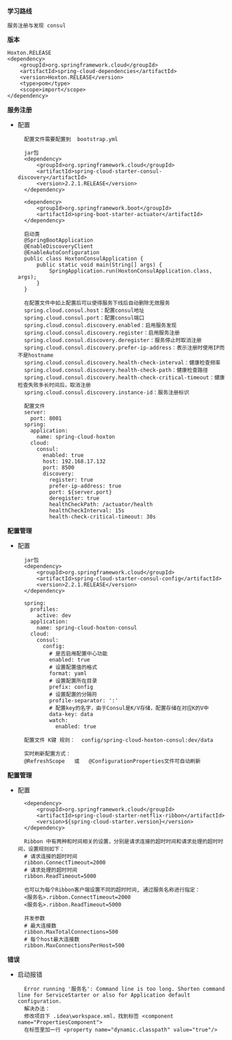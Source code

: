 **学习路线**  

	服务注册与发现 consul
	
**版本**

	Hoxton.RELEASE
	<dependency>
        <groupId>org.springframework.cloud</groupId>
        <artifactId>spring-cloud-dependencies</artifactId>
        <version>Hoxton.RELEASE</version>
        <type>pom</type>
        <scope>import</scope>
    </dependency>

**服务注册**

- 配置
  
        配置文件需要配置到  bootstrap.yml
        	
		jar包
        <dependency>
            <groupId>org.springframework.cloud</groupId>
            <artifactId>spring-cloud-starter-consul-discovery</artifactId>
            <version>2.2.1.RELEASE</version>
        </dependency>

        <dependency>
            <groupId>org.springframework.boot</groupId>
            <artifactId>spring-boot-starter-actuator</artifactId>
        </dependency>
		
		启动类
		@SpringBootApplication
        @EnableDiscoveryClient
        @EnableAutoConfiguration
        public class HoxtonConsulApplication {
        	public static void main(String[] args) {
        		SpringApplication.run(HoxtonConsulApplication.class, args);
        	}
        }
		
		在配置文件中如上配置后可以使得服务下线后自动删除无效服务
		spring.cloud.consul.host：配置consul地址
        spring.cloud.consul.port：配置consul端口
        spring.cloud.consul.discovery.enabled：启用服务发现
        spring.cloud.consul.discovery.register：启用服务注册
        spring.cloud.consul.discovery.deregister：服务停止时取消注册
        spring.cloud.consul.discovery.prefer-ip-address：表示注册时使用IP而不是hostname
        spring.cloud.consul.discovery.health-check-interval：健康检查频率
        spring.cloud.consul.discovery.health-check-path：健康检查路径
        spring.cloud.consul.discovery.health-check-critical-timeout：健康检查失败多长时间后，取消注册
        spring.cloud.consul.discovery.instance-id：服务注册标识

		配置文件
		server:
		  port: 8001
		spring:
          application:
            name: spring-cloud-hoxton
          cloud:
            consul:
              enabled: true
              host: 192.168.17.132
              port: 8500
              discovery:
                register: true
                prefer-ip-address: true
                port: ${server.port}
                deregister: true
                healthCheckPath: /actuator/health
                healthCheckInterval: 15s
                health-check-critical-timeout: 30s

**配置管理**

- 配置

        jar包
        <dependency>
            <groupId>org.springframework.cloud</groupId>
            <artifactId>spring-cloud-starter-consul-config</artifactId>
            <version>2.2.1.RELEASE</version>
        </dependency>
        
        spring:
          profiles:
            active: dev
          application:
            name: spring-cloud-hoxton-consul
          cloud:
            consul:
              config:
                # 是否启用配置中心功能
                enabled: true
                # 设置配置值的格式
                format: yaml
                # 设置配置所在目录
                prefix: config
                # 设置配置的分隔符
                profile-separator: ':'
                # 配置key的名字，由于Consul是K/V存储，配置存储在对应K的V中
                data-key: data
                watch:
                  enabled: true
                  
        配置文件 K键 规则：  config/spring-cloud-hoxton-consul:dev/data
        
        实时刷新配置方式：
        @RefreshScope   或   @ConfigurationProperties文件可自动刷新

**配置管理**

- 配置

        <dependency>
            <groupId>org.springframework.cloud</groupId>
            <artifactId>spring-cloud-starter-netflix-ribbon</artifactId>
            <version>${spring-cloud-starter.version}</version>
        </dependency>

        Ribbon 中有两种和时间相关的设置，分别是请求连接的超时时间和请求处理的超时时间，设置规则如下：
        # 请求连接的超时时间
        ribbon.ConnectTimeout=2000
        # 请求处理的超时时间
        ribbon.ReadTimeout=5000
        
        也可以为每个Ribbon客户端设置不同的超时时间, 通过服务名称进行指定：
        <服务名>.ribbon.ConnectTimeout=2000
        <服务名>.ribbon.ReadTimeout=5000
        
        并发参数
        # 最大连接数
        ribbon.MaxTotalConnections=500
        # 每个host最大连接数
        ribbon.MaxConnectionsPerHost=500

**错误**

- 启动报错

        Error running '服务名': Command line is too long. Shorten command line for ServiceStarter or also for Application default configuration.
        解决办法：
        修改项目下 .idea\workspace.xml，找到标签 <component name="PropertiesComponent"> 
        在标签里加一行 <property name="dynamic.classpath" value="true"/>
    
    
					
